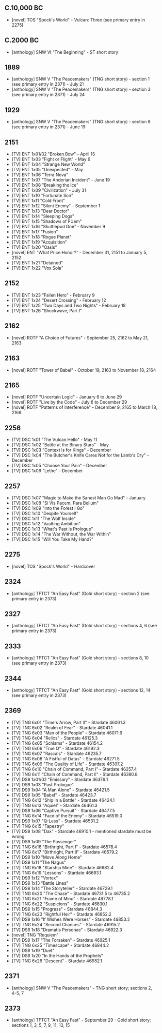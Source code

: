## C.10,000 BC
* [novel] TOS "Spock's World" - Vulcan: Three (see primary entry in 2275)

## C.2000 BC
* [anthology] SNW VI "The Beginning" - ST short story

## 1889
* [anthology] SNW V "The Peacemakers" (TNG short story) - section 1 (see primary entry in 2371) - July 21
* [anthology] SNW V "The Peacemakers" (TNG short story) - section 3 (see primary entry in 2371) - July 24

## 1929
* [anthology] SNW V "The Peacemakers" (TNG short story) - section 6 (see primary entry in 2371) - June 19

## 2151
* [TV] ENT 1x01/02 "Broken Bow" - April 16
* [TV] ENT 1x03 "Fight or Flight" - May 6
* [TV] ENT 1x04 "Strange New World"
* [TV] ENT 1x05 "Unexpected" - May
* [TV] ENT 1x06 "Terra Nova"
* [TV] ENT 1x07 "The Andorian Incident" - June 19
* [TV] ENT 1x08 "Breaking the Ice"
* [TV] ENT 1x09 "Civilization" - July 31
* [TV] ENT 1x10 "Fortunate Son"
* [TV] ENT 1x11 "Cold Front"
* [TV] ENT 1x12 "Silent Enemy" - September 1
* [TV] ENT 1x13 "Dear Doctor"
* [TV] ENT 1x14 "Sleeping Dogs"
* [TV] ENT 1x15 "Shadows of P'Jem"
* [TV] ENT 1x16 "Shuttlepod One" - November 9
* [TV] ENT 1x17 "Fusion"
* [TV] ENT 1x18 "Rogue Planet"
* [TV] ENT 1x19 "Acquisition"
* [TV] ENT 1x20 "Oasis"
* [novel] ENT "What Price Honor?" - December 31, 2151 to January 5, 2152
* [TV] ENT 1x21 "Detained"
* [TV] ENT 1x22 "Vox Sola"

## 2152
* [TV] ENT 1x23 "Fallen Hero" - February 9
* [TV] ENT 1x24 "Desert Crossing" - February 12
* [TV] ENT 1x25 "Two Days and Two Nights" - February 18
* [TV] ENT 1x26 "Shockwave, Part I"

## 2162
* [novel] ROTF "A Choice of Futures" - September 25, 2162 to May 21, 2163

## 2163
* [novel] ROTF "Tower of Babel" - October 19, 2163 to November 18, 2164

## 2165
* [novel] ROTF "Uncertain Logic" - January 6 to June 29
* [novel] ROTF "Live by the Code" - July 8 to December 29
* [novel] ROTF "Patterns of Interference" - December 9, 2165 to March 18, 2166

## 2256
* [TV] DSC 1x01 "The Vulcan Hello" - May 11
* [TV] DSC 1x02 "Battle at the Binary Stars" - May
* [TV] DSC 1x03 "Context Is for Kings" - December
* [TV] DSC 1x04 "The Butcher's Knife Cares Not for the Lamb's Cry" - December
* [TV] DSC 1x05 "Choose Your Pain" - December
* [TV] DSC 1x06 "Lethe" - December

## 2257
* [TV] DSC 1x07 "Magic to Make the Sanest Man Go Mad" - January
* [TV] DSC 1x08 "Si Vis Pacem, Para Bellum"
* [TV] DSC 1x09 "Into the Forest I Go"
* [TV] DSC 1x10 "Despite Yourself"
* [TV] DSC 1x11 "The Wolf Inside"
* [TV] DSC 1x12 "Vaulting Ambition"
* [TV] DSC 1x13 "What's Past Is Prologue"
* [TV] DSC 1x14 "The War Without, the War Within"
* [TV] DSC 1x15 "Will You Take My Hand?"

## 2275
* [novel] TOS "Spock's World" - Hardcover

## 2324
* [anthology] TFTCT "An Easy Fast" (Gold short story) - section 2 (see primary entry in 2373)

## 2327
* [anthology] TFTCT "An Easy Fast" (Gold short story) - sections 4, 6 (see primary entry in 2373)

## 2333
* [anthology] TFTCT "An Easy Fast" (Gold short story) - sections 8, 10 (see primary entry in 2373)

## 2344
* [anthology] TFTCT "An Easy Fast" (Gold short story) - sections 12, 14 (see primary entry in 2373)

## 2369
* [TV] TNG 6x01 "Time's Arrow, Part II" - Stardate 46001.3
* [TV] TNG 6x02 "Realm of Fear" - Stardate 46041.1
* [TV] TNG 6x03 "Man of the People" - Stardate 46071.6
* [TV] TNG 6x04 "Relics" - Stardate 46125.3
* [TV] TNG 6x05 "Schisms" - Stardate 46154.2
* [TV] TNG 6x06 "True Q" - Stardate 46192.3
* [TV] TNG 6x07 "Rascals" - Stardate 46235.7
* [TV] TNG 6x08 "A Fistful of Datas" - Stardate 46271.5
* [TV] TNG 6x09 "The Quality of Life" - Stardate 46307.2
* [TV] TNG 6x10 "Chain of Command, Part I" - Stardate 46357.4
* [TV] TNG 6x11 "Chain of Command, Part II" - Stardate 46360.8
* [TV] DS9 1x01/02 "Emissary" - Stardate 46379.1
* [TV] DS9 1x03 "Past Prologue"
* [TV] DS9 1x04 "A Man Alone" - Stardate 46421.5
* [TV] DS9 1x05 "Babel" - Stardate 46423.7
* [TV] TNG 6x12 "Ship in a Bottle" - Stardate 46424.1
* [TV] TNG 6x13 "Aquiel" - Stardate 46461.3
* [TV] DS9 1x06 "Captive Pursuit" - Stardate 46477.5
* [TV] TNG 6x14 "Face of the Enemy" - Stardate 46519.0
* [TV] DS9 1x07 "Q-Less" - Stardate 46531.2
* [TV] TNG 6x15 "Tapestry"
* [TV] DS9 1x08 "Dax" - Stardate 46910.1 - mentioned stardate must be wrong
* [TV] DS9 1x09 "The Passenger"
* [TV] TNG 6x16 "Birthright, Part I" - Stardate 46578.4
* [TV] TNG 6x17 "Birthright, Part II" - Stardate 46579.2
* [TV] DS9 1x10 "Move Along Home"
* [TV] DS9 1x11 "The Nagus"
* [TV] TNG 6x18 "Starship Mine" - Stardate 46682.4
* [TV] TNG 6x19 "Lessons" - Stardate 46693.1
* [TV] DS9 1x12 "Vortex"
* [TV] DS9 1x13 "Battle Lines"
* [TV] DS9 1x14 "The Storyteller" - Stardate 46729.1
* [TV] TNG 6x20 "The Chase" - Stardate 46731.5 to 46735.2
* [TV] TNG 6x21 "Frame of Mind" - Stardate 46778.1
* [TV] TNG 6x22 "Suspicions" - Stardate 46830.1
* [TV] DS9 1x15 "Progress" - Stardate 46844.3
* [TV] TNG 6x23 "Rightful Heir" - Stardate 46852.2
* [TV] DS9 1x16 "If Wishes Were Horses" - Stardate 46853.2
* [TV] TNG 6x24 "Second Chances" - Stardate 46915.2
* [TV] DS9 1x18 "Dramatis Personae" - Stardate 46922.3
* [novel] TNG "Requiem"
* [TV] DS9 1x17 "The Forsaken" - Stardate 46925.1
* [TV] TNG 6x25 "Timescape" - Stardate 46944.2
* [TV] DS9 1x19 "Duet"
* [TV] DS9 1x20 "In the Hands of the Prophets"
* [TV] TNG 6x26 "Descent" - Stardate 46982.1

## 2371
* [anthology] SNW V "The Peacemakers" - TNG short story; sections 2, 4-5, 7

## 2373
* [anthology] TFTCT "An Easy Fast" - September 29 - Gold short story; sections 1, 3, 5, 7, 9, 11, 13, 15
